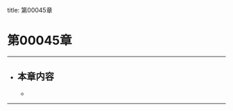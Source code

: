 title: 第00045章
# 第00045章
-------------------------------------------------
- 本章内容
    - 
    - 
-------------------------------------------------
